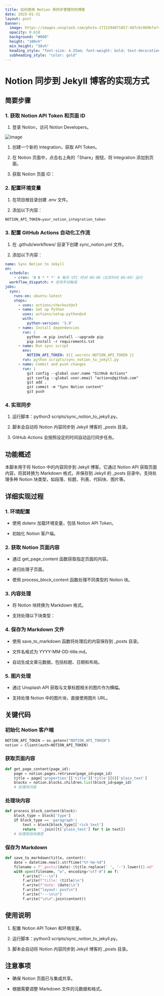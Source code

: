 ```yaml
---
title: 如何使用 Notion 来同步管理你的博客
date: 2025-01-31
layout: post
banner:
  image: https://images.unsplash.com/photo-1715294871857-48fcbc969bfa?crop=entropy&cs=tinysrgb&fit=max&fm=jpg&ixid=M3w2OTIwMzJ8MHwxfHJhbmRvbXx8fHx8fHx8fDE3MzgzNTQ3NTB8&ixlib=rb-4.0.3&q=80&w=1080
  opacity: 0.618
  background: "#000"
  height: "100vh"
  min_height: "38vh"
  heading_style: "font-size: 4.25em; font-weight: bold; text-decoration: underline"
  subheading_style: "color: gold"
---
```


# Notion 同步到 Jekyll 博客的实现方式

## 简要步骤

### 1. 获取 Notion API Token 和页面 ID

1. 登录 Notion，访问 Notion Developers。

![image](https://prod-files-secure.s3.us-west-2.amazonaws.com/a7a0cc5a-89b9-4cda-8686-1fba0ca52f40/d19c1afe-dea5-4312-9333-786b0ba83054/image.png?X-Amz-Algorithm=AWS4-HMAC-SHA256&X-Amz-Content-Sha256=UNSIGNED-PAYLOAD&X-Amz-Credential=ASIAZI2LB466W7BDSQZW%2F20250131%2Fus-west-2%2Fs3%2Faws4_request&X-Amz-Date=20250131T201910Z&X-Amz-Expires=3600&X-Amz-Security-Token=IQoJb3JpZ2luX2VjELz%2F%2F%2F%2F%2F%2F%2F%2F%2F%2FwEaCXVzLXdlc3QtMiJHMEUCIAonltNXGXRlicRpfRuixjNNZg9PAFowv0tA1t%2BMeraRAiEAr4%2B0psXcaZyelDH9YDxmeCqIAC3QoyL7hVe1Jf0TcN8qiAQIxf%2F%2F%2F%2F%2F%2F%2F%2F%2F%2FARAAGgw2Mzc0MjMxODM4MDUiDBZ7G8FIXs4O2E8BUCrcA8gmKAtcmsoc73UcgdEmYgZlLzupRSwUGEbUf6v17O61jPZE7sm4YbGsI2GYfX6btOMxl7J8w4Lm4rY%2FiqM4GpHrAv62EWuN2nYGQhZFPsFJJ96aVCWzYOzuV5IDPD0DxZKFBHkEyqVdXIVNIqLgQ1eXoDHWVrxpObqz%2Fg%2BhfIYHW1JMI4%2BN%2F0DE2CtZYwGWjSZO%2Bb1btpKdXNXILyr9zn4XnWiW0p2g6l2F1pcTgFvW0vrcxcLX0cWkrRh33nNpUz%2F39t3Wg%2BKtLoPVshS%2FiUwFj0GOvkrCjYnvyWsjXg7xbUdPJqM6alpkbobu0KLq63vCfcZLOLC7XsHDxB7JK8D9q7Y%2Fndq8us7Jymhl8QB4OzhhuUrnnQj3CRhrDoowb%2Fi1Eec53mQ1benS9gbFO2BB0Z%2FBf55eGq403RCNauaRoonXUnHlGK1vOw%2Bm%2BtRliZs6j1GgwEeG3XpsF5hLgAhlfqBh3KUCXYwkM6C0%2BdrGtQ%2BL%2FMKTJsERGA5Ioj80GMMyl%2Bbz3WHWgpaxl1V6IeMORxh0A8ORf4a8NX%2B78pWjDayZnfUJ8zkJ0LHdl8Q9R6A3UbJO2VzZBHtpEnvWJtnUTmnltJrcK7Vpw9WELHelDYo49tET4zX5FPidMKzd9LwGOqUBxp5dG2QwDs1ZK6Pzi3Dnsvxap7BAql829Ach41PL1iax%2FX%2FS6MAB8uJxJJh8R9%2FDfIi6xWtYRRfLzlmt1mq%2BdhCMeZ%2FeKP1xEDCkWNis%2BPZdlL9er0q9StokAApFpHGAZ0oaI2yrGSIQYcpB%2Fcd3Srfig8tcrHLUknZrpmYP1Q0hYzI%2BU1O4VkfhVxX2rOROJfzdJyI4IKRbzilwPP8mkUP6nBa1&X-Amz-Signature=b3f3ed859a8917ba1f87e8c0b15de379dd401dc1dfabf86a63d3350897f20007&X-Amz-SignedHeaders=host&x-id=GetObject)

1. 创建一个新的 Integration，获取 API Token。

1. 在 Notion 页面中，点击右上角的「Share」按钮，将 Integration 添加到页面。

1. 获取 Notion 页面 ID：


### 2. 配置环境变量

1. 在项目根目录创建 .env 文件。

1. 添加以下内容：

```javascript
NOTION_API_TOKEN=your_notion_integration_token
```

### 3. 配置 GitHub Actions 自动化工作流

1. 在 .github/workflows/ 目录下创建 sync_notion.yml 文件。

1. 添加以下内容：

```yaml
name: Sync Notion to Jekyll
on:
  schedule:
    - cron: '0 0 * * *' # 每天 UTC 时间 00:00（北京时间 08:00）运行
  workflow_dispatch: # 支持手动触发
jobs:
  sync:
    runs-on: ubuntu-latest
    steps:
      - uses: actions/checkout@v3
      - name: Set up Python
        uses: actions/setup-python@v4
        with:
          python-version: '3.9'
      - name: Install dependencies
        run: |
          python -m pip install --upgrade pip
          pip install -r requirements.txt
      - name: Run sync script
        env:
          NOTION_API_TOKEN: ${{ secrets.NOTION_API_TOKEN }}
        run: python scripts/sync_notion_to_jekyll.py
      - name: Commit and push changes
        run: |
          git config --global user.name "GitHub Actions"
          git config --global user.email "actions@github.com"
          git add .
          git commit -m "Sync Notion content"
          git push
```

### 4. 实现同步

1. 运行脚本：python3 scripts/sync_notion_to_jekyll.py。

1. 脚本会自动将 Notion 内容同步到 Jekyll 博客的 _posts 目录。

1. GitHub Actions 会按照设定的时间自动运行同步任务。

## 功能概述

本脚本用于将 Notion 中的内容同步到 Jekyll 博客。它通过 Notion API 获取页面内容，将其转换为 Markdown 格式，并保存到 Jekyll 的 _posts 目录中。支持处理多种 Notion 块类型，如段落、标题、列表、代码块、图片等。

## 详细实现过程

### 1. 环境配置

- 使用 dotenv 加载环境变量，包括 Notion API Token。

- 初始化 Notion 客户端。

### 2. 获取 Notion 页面内容

- 通过 get_page_content 函数获取指定页面的内容。

- 递归处理子页面。

- 使用 process_block_content 函数处理不同类型的 Notion 块。

### 3. 内容处理

- 将 Notion 块转换为 Markdown 格式。

- 支持处理以下块类型：


### 4. 保存为 Markdown 文件

- 使用 save_to_markdown 函数将处理后的内容保存到 _posts 目录。

- 文件名格式为 YYYY-MM-DD-title.md。

- 自动生成文章元数据，包括标题、日期和布局。

### 5. 图片处理

- 通过 Unsplash API 获取与文章标题相关的图片作为横幅。

- 支持处理 Notion 中的图片块，直接使用图片 URL。

## 关键代码

### 初始化 Notion 客户端

```python
NOTION_API_TOKEN = os.getenv("NOTION_API_TOKEN")
notion = Client(auth=NOTION_API_TOKEN)
```

### 获取页面内容

```python
def get_page_content(page_id):
    page = notion.pages.retrieve(page_id=page_id)
    title = page['properties']['title']['title'][0]['plain_text']
    blocks = notion.blocks.children.list(block_id=page_id)
    # 处理块内容
```

### 处理块内容

```python
def process_block_content(block):
    block_type = block['type']
    if block_type == 'paragraph':
        text = block[block_type]['rich_text']
        return ''.join([t['plain_text'] for t in text])
    # 处理其他块类型
```

### 保存为 Markdown

```python
def save_to_markdown(title, content):
    date = datetime.now().strftime("%Y-%m-%d")
    filename = f"_posts/{date}-{title.replace(' ', '-').lower()}.md"
    with open(filename, "w", encoding="utf-8") as f:
        f.write("---\n")
        f.write(f"title: {title}\n")
        f.write(f"date: {date}\n")
        f.write("layout: post\n")
        f.write("---\n\n")
        f.write("\n\n".join(content))
```

## 使用说明

1. 配置 Notion API Token 和环境变量。

1. 运行脚本：python3 scripts/sync_notion_to_jekyll.py。

1. 脚本会自动将 Notion 内容同步到 Jekyll 博客的 _posts 目录。

## 注意事项

- 确保 Notion 页面已与集成共享。

- 根据需要调整 Markdown 文件的元数据和格式。